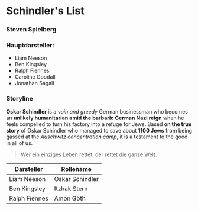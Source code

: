 # Schindler's List

### Steven Spielberg


### Hauptdarsteller:

- Liam Neeson
- Ben Kingsley
- Ralph Fiennes
- Caroline Goodall
- Jonathan Sagall


### Storyline

**Oskar Schindler** is a *vain and greedy* German businessman who becomes an **unlikely humanitarian amid the barbaric German Nazi reign** when he feels compelled to turn his factory into a refuge for Jews. Based **on the true story** of Oskar Schindler who managed to save about **1100 Jews** from being gassed at the *Auschwitz concentration camp*, it is a testament to the good in all of us.


>Wer ein einziges Leben rettet, der rettet die ganze Welt.


| Darsteller | Rollename |
| ------------- | ------------- |
| Liam Neeson  | Oskar Schindler  |
| Ben Kingsley  | Itzhak Stern  |
| Ralph Fiennes  | Amon Göth  |

